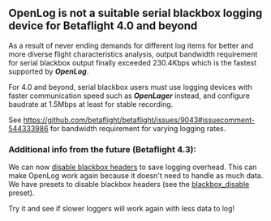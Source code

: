 ## OpenLog is not a suitable serial blackbox logging device for Betaflight 4.0 and beyond

As a result of never ending demands for different log items for better and more diverse flight characteristics analysis, output bandwidth requirement for serial blackbox output finally exceeded 230.4Kbps which is the fastest supported by **_OpenLog_**.

For 4.0 and beyond, serial blackbox users must use logging devices with faster communication speed such as _**OpenLager**_ instead, and configure baudrate at 1.5Mbps at least for stable recording.

See https://github.com/betaflight/betaflight/issues/9043#issuecomment-544333986 for bandwidth requirement for varying logging rates.

### Additional info from the future (Betaflight 4.3):

We can now [disable blackbox headers](https://github.com/betaflight/betaflight/pull/9726) to save logging overhead. This can make OpenLog work again because it doesn't need to handle as much data. We have presets to disable blackbox headers (see the [blackbox_disable](https://github.com/betaflight/firmware-presets/blob/master/presets/4.3/other/blackbox_disable.txt) preset).

Try it and see if slower loggers will work again with less data to log!